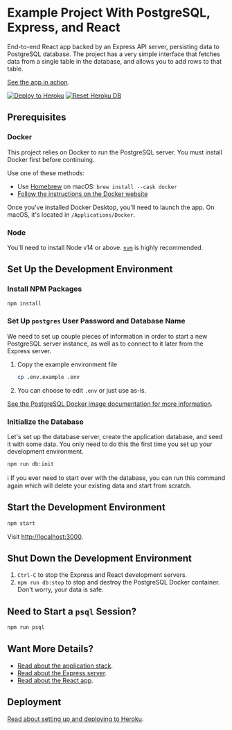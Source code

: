 # Example Project With PostgreSQL, Express, and React

End-to-end React app backed by an Express API server, persisting data to
PostgreSQL database. The project has a very simple interface that fetches data
from a single table in the database, and allows you to add rows to that table.

[See the app in action][live].

[![Deploy to Heroku][deploy-badge]][deploy-workflow]
[![Reset Heroku DB][reset-badge]][reset-workflow]

## Prerequisites

### Docker

This project relies on Docker to run the PostgreSQL server. You must install
Docker first before continuing.

Use one of these methods:

- Use [Homebrew][] on macOS: `brew install --cask docker`
- [Follow the instructions on the Docker website][docker-www]

Once you've installed Docker Desktop, you'll need to launch the app. On macOS,
it's located in `/Applications/Docker`.

### Node

You'll need to install Node v14 or above. [`nvm`][nvm] is highly recommended.

## Set Up the Development Environment

### Install NPM Packages

```sh
npm install
```

### Set Up `postgres` User Password and Database Name

We need to set up couple pieces of information in order to start a new
PostgreSQL server instance, as well as to connect to it later from the Express
server.

1. Copy the example environment file

   ```sh
   cp .env.example .env
   ```

2. You can choose to edit `.env` or just use as-is.

[See the PostgreSQL Docker image documentation for more
information][dh-postgres].

### Initialize the Database

Let's set up the database server, create the application database, and seed it
with some data. You only need to do this the first time you set up your
development environment.

```sh
npm run db:init
```

ℹ️ If you ever need to start over with the database, you can run this command
again which will delete your existing data and start from scratch.

## Start the Development Environment

```sh
npm start
```

Visit <http://localhost:3000>.

## Shut Down the Development Environment

1. `Ctrl-C` to stop the Express and React development servers.
1. `npm run db:stop` to stop and destroy the PostgreSQL Docker container. Don't
   worry, your data is safe.

## Need to Start a `psql` Session?

```sh
npm run psql
```

## Want More Details?

- [Read about the application stack](docs/application-stack.md).
- [Read about the Express server](server/README.md).
- [Read about the React app](app/README.md).

## Deployment

[Read about setting up and deploying to Heroku](docs/deployment.md).

[deploy-badge]: https://github.com/gsong/express-react-project-example/actions/workflows/deploy.yaml/badge.svg
[deploy-workflow]: https://github.com/gsong/express-react-project-example/actions/workflows/deploy.yaml
[dh-postgres]: https://hub.docker.com/_/postgres
[docker-www]: https://docs.docker.com/get-docker/
[homebrew]: https://brew.sh
[live]: https://tt-express-react-example.herokuapp.com
[nvm]: https://github.com/nvm-sh/nvm
[reset-badge]: https://github.com/gsong/express-react-project-example/actions/workflows/reset-db.yml/badge.svg
[reset-workflow]: https://github.com/gsong/express-react-project-example/actions/workflows/reset-db.yml
